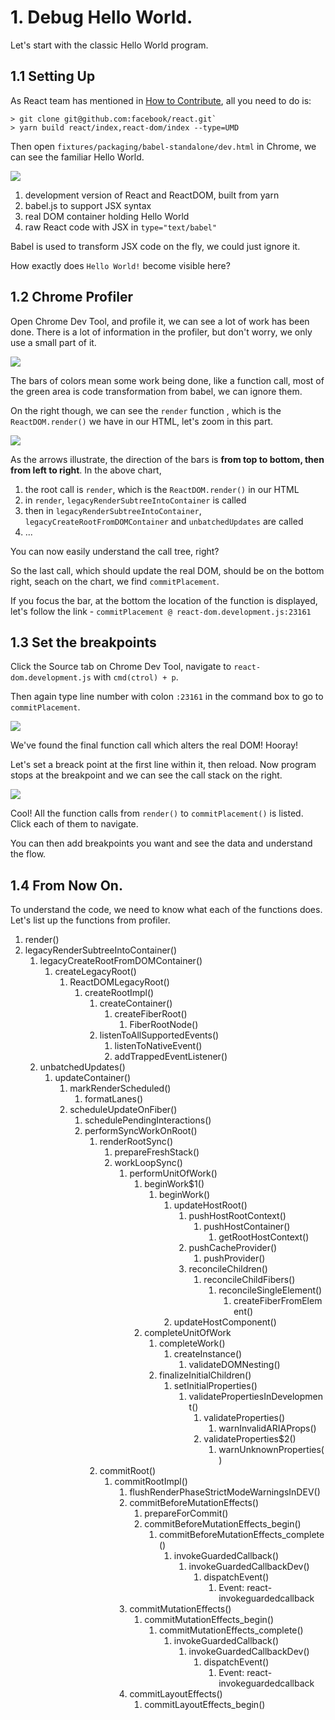 # 1. Debug Hello World.

Let's start with the classic Hello World program.

## 1.1 Setting Up

As React team has mentioned in [How to Contribute](https://reactjs.org/docs/how-to-contribute.html),
all you need to do is:

```
> git clone git@github.com:facebook/react.git`
> yarn build react/index,react-dom/index --type=UMD
```

Then open `fixtures/packaging/babel-standalone/dev.html` in Chrome, we can see the familiar Hello World.

![](../static/1.1.png)

1. development version of React and ReactDOM, built from yarn
2. babel.js to support JSX syntax
3. real DOM container holding Hello World
4. raw React code with JSX in `type="text/babel"`

Babel is used to transform JSX code on the fly, we could just ignore it.

How exactly does `Hello World!` become visible here?

## 1.2 Chrome Profiler

Open Chrome Dev Tool, and profile it, we can see a lot of work has been done. There is a lot of information in the profiler, but don't worry, we only use a small part of it.

![](../static/1.2.1.png)

The bars of colors mean some work being done, like a function call, most of the green area is code transformation from babel, we can ignore them.

On the right though, we can see the `render` function , which is the `ReactDOM.render()` we have in our HTML, let's zoom in this part.

![](../static/1.2.2.png)

As the arrows illustrate, the direction of the bars is **from top to bottom, then from left to right**. In the above chart,

1. the root call is `render`, which is the `ReactDOM.render()` in our HTML
2. in `render`, `legacyRenderSubtreeIntoContainer` is called
3. then in `legacyRenderSubtreeIntoContainer`, `legacyCreateRootFromDOMContainer` and `unbatchedUpdates` are called
4. ...

You can now easily understand the call tree, right? 

So the last call, which should update the real DOM, should be on the bottom right, seach on the chart, we find `commitPlacement`.

If you focus the bar, at the bottom the location of the function is displayed, let's follow the link - `commitPlacement @ react-dom.development.js:23161`

## 1.3 Set the breakpoints

Click the Source tab on Chrome Dev Tool, navigate to `react-dom.development.js` with `cmd(ctrol) + p`.

Then again type line number with colon `:23161` in the command box to go to `commitPlacement`.

![](../static/1.3.png)

We've found the final function call which alters the real DOM! Hooray! 

Let's set a breack point at the first line within it, then reload. Now program stops at the breakpoint and we can see the call stack on the right.

![](../static/1.3.1.png)

Cool! All the function calls from `render()` to `commitPlacement()` is listed. Click each of them to navigate.

You can then add breakpoints you want and see the data and understand the flow.

## 1.4 From Now On.

To understand the code, we need to know what each of the functions does. Let's list up the functions from profiler.

1. render()
2. legacyRenderSubtreeIntoContainer()
    1. legacyCreateRootFromDOMContainer()
        1. createLegacyRoot()
            1. ReactDOMLegacyRoot()
                1. createRootImpl()
                    1. createContainer()
                        1. createFiberRoot()
                            1. FiberRootNode()
                    2. listenToAllSupportedEvents()
                        1. listenToNativeEvent()
                        2. addTrappedEventListener()
    3. unbatchedUpdates()
        1. updateContainer()
            1. markRenderScheduled()
                1. formatLanes()
            2. scheduleUpdateOnFiber()
                1. schedulePendingInteractions()
                2. performSyncWorkOnRoot()
                    1. renderRootSync()
                        1. prepareFreshStack()
                        2. workLoopSync()
                            1. performUnitOfWork()
                                1. beginWork$1()
                                    1. beginWork()
                                        1. updateHostRoot()
                                            1. pushHostRootContext()
                                                1. pushHostContainer()
                                                    1. getRootHostContext()
                                            3. pushCacheProvider()
                                                1. pushProvider()
                                            5. reconcileChildren()
                                                1. reconcileChildFibers()
                                                    1. reconcileSingleElement()
                                                        1. createFiberFromElement()
                                        3. updateHostComponent()
                                3. completeUnitOfWork
                                    1. completeWork()
                                        1. createInstance()
                                            1. validateDOMNesting()
                                    2. finalizeInitialChildren()
                                        1. setInitialProperties()
                                            1. validatePropertiesInDevelopment()
                                                1. validateProperties()
                                                    1. warnInvalidARIAProps()     
                                                3. validateProperties$2()
                                                    1. warnUnknownProperties()
                    3. commitRoot()
                        1. commitRootImpl()
                            1. flushRenderPhaseStrictModeWarningsInDEV()
                            2. commitBeforeMutationEffects()
                                1. prepareForCommit()
                                2. commitBeforeMutationEffects_begin()
                                    1. commitBeforeMutationEffects_complete()
                                        1. invokeGuardedCallback()
                                            1. invokeGuardedCallbackDev()
                                                1. dispatchEvent()
                                                    1. Event: react-invokeguardedcallback
                            4. commitMutationEffects()
                                1. commitMutationEffects_begin()
                                    1. commitMutationEffects_complete()
                                        1. invokeGuardedCallback()
                                            1. invokeGuardedCallbackDev()
                                                1. dispatchEvent()
                                                    1. Event: react-invokeguardedcallback
                            6. commitLayoutEffects()
                                1. commitLayoutEffects_begin()









